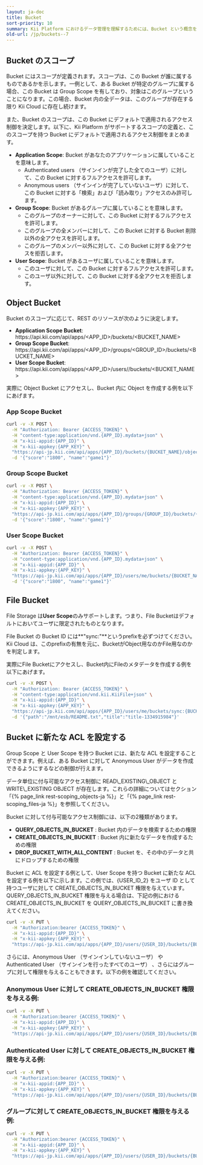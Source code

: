 ```yaml
---
layout: ja-doc
title: Bucket
sort-priority: 10
summary: Kii Platform におけるデータ管理を理解するためには、Bucket という概念を理解する必要があります。Cloud 上に浮かんでいる仮想的なバケツを想像してみてください。Cloud 上にデータを保存するためには、このデータの「入れ物」が必要です。Bucket は、いわばこのデータのための「入れ物」に相当します。
old-url: /jp/buckets--7
---
```

## Bucket のスコープ

Bucket にはスコープが定義されます。スコープは、この Bucket が誰に属するものであるかを示します。一例として、ある Bucket が特定のグループに属する場合、この Bucket は Group Scope を有しており、対象はこのグループということになります。この場合、Bucket 内の全データは、このグループが存在する限り Kii Cloud に存在し続けます。

また、Bucket のスコープは、この Bucket にデフォルトで適用されるアクセス制御を決定します。以下に、Kii Platform がサポートするスコープの定義と、このスコープを持つ Bucket にデフォルトで適用されるアクセス制御をまとめます。

* **Application Scope**: Bucket があなたのアプリケーションに属していることを意味します。
  * Authenticated users （サインインが完了した全てのユーザ）に対して、この Bucket に対するフルアクセスを許可します。
  * Anonymous users （サインインが完了していないユーザ）に対して、この Bucket に対する「検索」および「読み取り」アクセスのみ許可します。
* **Group Scope**: Bucket があるグループに属していることを意味します。
  * このグループのオーナーに対して、この Bucket に対するフルアクセスを許可します。
  * このグループの全メンバーに対して、この Bucket に対する Bucket 削除以外の全アクセスを許可します。
  * このグループのメンバー以外に対して、この Bucket に対する全アクセスを拒否します。
* **User Scope**: Bucket があるユーザに属していることを意味します。
  * このユーザに対して、この Bucket に対するフルアクセスを許可します。
  * このユーザ以外に対して、この Bucket に対する全アクセスを拒否します。

## Object Bucket

Bucket のスコープに応じて、REST のリソースが次のように決定します。

* **Application Scope Bucket**: https\://api.kii.com/api/apps/\<APP\_ID\>/buckets/\<BUCKET\_NAME\>
* **Group Scope Bucket**: https\://api.kii.com/api/apps/\<APP\_ID\>/groups/<GROUP\_ID>/buckets/\<BUCKET\_NAME\>
* **User Scope Bucket**: https\://api.kii.com/api/apps/\<APP\_ID\>/users/<selector>/buckets/\<BUCKET\_NAME\>

実際に Object Bucket にアクセスし、Bucket 内に Object を作成する例を以下にあげます。

### App Scope Bucket

```sh
curl -v -X POST \
  -H "Authorization: Bearer {ACCESS_TOKEN}" \
  -H "content-type:application/vnd.{APP_ID}.mydata+json" \
  -H "x-kii-appid:{APP_ID}" \
  -H "x-kii-appkey:{APP_KEY}" \
  "https://api-jp.kii.com/api/apps/{APP_ID}/buckets/{BUCKET_NAME}/objects" \
  -d '{"score":"1800", "name":"game1"}'
```

### Group Scope Bucket

```sh
curl -v -X POST \
  -H "Authorization: Bearer {ACCESS_TOKEN}" \
  -H "content-type:application/vnd.{APP_ID}.mydata+json" \
  -H "x-kii-appid:{APP_ID}" \
  -H "x-kii-appkey:{APP_KEY}" \
  "https://api-jp.kii.com/api/apps/{APP_ID}/groups/{GROUP_ID}/buckets/{BUCKET_NAME}/objects" \
  -d '{"score":"1800", "name":"game1"}'
```


### User Scope Bucket

```sh
curl -v -X POST \
  -H "Authorization: Bearer {ACCESS_TOKEN}" \
  -H "content-type:application/vnd.{APP_ID}.mydata+json" \
  -H "x-kii-appid:{APP_ID}" \
  -H "x-kii-appkey:{APP_KEY}" \
  "https://api-jp.kii.com/api/apps/{APP_ID}/users/me/buckets/{BUCKET_NAME}/objects" \
  -d '{"score":"1800", "name":"game1"}'
```

## File Bucket

File Storage は**User Scope**のみサポートします。つまり、File Bucketはデフォルトにおいてユーザに限定されたものとなります。

File Bucket の Bucket ID には**"sync:"**というprefixを必ずつけてください。Kii Cloud は、このprefixの有無を元に、BucketがObject用なのかFile用なのかを判定します。

実際にFile Bucketにアクセスし、Bucket内にFileのメタデータを作成する例を以下にあげます。

```sh
curl -v -X POST \
  -H "Authorization: Bearer {ACCESS_TOKEN}" \
  -H "content-type:application/vnd.kii.KiiFile+json" \
  -H "x-kii-appid:{APP_ID}" \
  -H "x-kii-appkey:{APP_KEY}" \
  "https://api-jp.kii.com/api/apps/{APP_ID}/users/me/buckets/sync:{BUCKET_NAME}/objects" \
  -d '{"path":"/mnt/esb/README.txt","title":"title-1334915984"}'
```

## Bucket に新たな ACL を設定する

Group Scope と User Scope を持つ Bucket には、新たな ACL を設定することができます。例えば、ある Bucket に対して Anonymous User がデータを作成できるようにするなどの制御が行えます。

<p class="callout">データ単位に付与可能なアクセス制御に READ\_EXISTING\_OBJECT と WRITE\_EXISTING OBJECT が存在します。これらの詳細についてはセクション「{% page_link rest-scoping_objects-ja %}」と「{% page_link rest-scoping_files-ja %}」を参照してください。</p>

Bucket に対して付与可能なアクセス制御には、以下の2種類があります。

* **QUERY\_OBJECTS\_IN\_BUCKET** : Bucket 内のデータを検索するための権限
* **CREATE\_OBJECTS\_IN\_BUCKET** : Bucket 内に新たなデータを作成するための権限
* **DROP\_BUCKET\_WITH\_ALL\_CONTENT** : Bucket を、その中のデータと共にドロップするための権限

Bucket に ACL を設定する例として、User Scope を持つ Bucket に新たな ACL を設定する例を以下に示します。この例では、{USER\_ID\_2} をユーザ ID として持つユーザに対して CREATE\_OBJECTS\_IN\_BUCKET 権限を与えています。QUERY\_OBJECTS\_IN\_BUCKET 権限を与える場合は、下記の例における CREATE\_OBJECTS\_IN\_BUCKET を QUERY\_OBJECTS\_IN\_BUCKET に書き換えてください。

```sh
curl -v -X PUT \
  -H "Authorization:bearer {ACCESS_TOKEN}" \
  -H "x-kii-appid:{APP_ID}" \
  -H "x-kii-appkey:{APP_KEY}" \
  "https://api-jp.kii.com/api/apps/{APP_ID}/users/{USER_ID}/buckets/{BUCKET_NAME}/acl/CREATE_OBJECTS_IN_BUCKET/UserID:{USER_ID_2}"
```

さらには、Anonymous User （サインインしていないユーザ） や Authenticated User （サインインを行ったすべてのユーザ） 、さらにはグループに対して権限を与えることもできます。以下の例を確認してください。

### Anonymous User に対して CREATE\_OBJECTS\_IN\_BUCKET 権限を与える例:

```sh
curl -v -X PUT \
  -H "Authorization:bearer {ACCESS_TOKEN}" \
  -H "x-kii-appid:{APP_ID}" \
  -H "x-kii-appkey:{APP_KEY}" \
  "https://api-jp.kii.com/api/apps/{APP_ID}/users/{USER_ID}/buckets/{BUCKET_NAME}/acl/CREATE_OBJECTS_IN_BUCKET/UserID:ANONYMOUS_USER"
```

### Authenticated User に対して CREATE\_OBJECTS\_IN\_BUCKET 権限を与える例:

```sh
curl -v -X PUT \
  -H "Authorization:bearer {ACCESS_TOKEN}" \
  -H "x-kii-appid:{APP_ID}" \
  -H "x-kii-appkey:{APP_KEY}" \
  "https://api-jp.kii.com/api/apps/{APP_ID}/users/{USER_ID}/buckets/{BUCKET_NAME}/acl/CREATE_OBJECTS_IN_BUCKET/UserID:ANY_AUTHENTICATED_USER"
```

### グループに対して CREATE\_OBJECTS\_IN\_BUCKET 権限を与える例:

```sh
curl -v -X PUT \
  -H "Authorization:bearer {ACCESS_TOKEN}" \
  -H "x-kii-appid:{APP_ID}" \
  -H "x-kii-appkey:{APP_KEY}" \
  "https://api-jp.kii.com/api/apps/{APP_ID}/users/{USER_ID}/buckets/{BUCKET_NAME}/acl/CREATE_OBJECTS_IN_BUCKET/GroupID:{GROUP_ID}"
```
